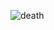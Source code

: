 ![death]([[http://url/to/img.png](https://files.catbox.moe/k4l26y.gif)](https://images-ext-1.discordapp.net/external/Hizme088xmqTmQAxtG9EfNS_Y7TvfM3HTO54jlGqfbI/https/media.tenor.com/cQSut3Y29V8AAAPo/charisma-house-crsm.mp4))
